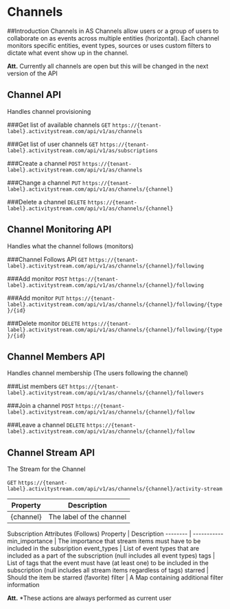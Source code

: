 # Channels
##Introduction Channels in AS
Channels allow users or a group of users to collaborate on as events across multiple entities (horizontal).
Each channel monitors specific entities, event types, sources or uses custom filters to dictate what event show up in the channel.

**Att.** Currently all channels are open but this will be changed in the next version of the API

## Channel API 
Handles channel provisioning

###Get list of available channels
`GET` `https://{tenant-label}.activitystream.com/api/v1/as/channels`

###Get list of user channels
`GET` `https://{tenant-label}.activitystream.com/api/v1/as/subscriptions`

###Create a channel
`POST` `https://{tenant-label}.activitystream.com/api/v1/as/channels`

###Change a channel
`PUT` `https://{tenant-label}.activitystream.com/api/v1/as/channels/{channel}`

###Delete a channel
`DELETE` `https://{tenant-label}.activitystream.com/api/v1/as/channels/{channel}`

## Channel Monitoring API
Handles what the channel follows (monitors)

###Channel Follows API
`GET` `https://{tenant-label}.activitystream.com/api/v1/as/channels/{channel}/following`

###Add monitor
`POST` `https://{tenant-label}.activitystream.com/api/v1/as/channels/{channel}/following`

###Add monitor
`PUT` `https://{tenant-label}.activitystream.com/api/v1/as/channels/{channel}/following/{type}/{id}`

###Delete monitor
`DELETE` `https://{tenant-label}.activitystream.com/api/v1/as/channels/{channel}/following/{type}/{id}`

## Channel Members API
Handles channel membership (The users following the channel)

###List members
`GET` `https://{tenant-label}.activitystream.com/api/v1/as/channels/{channel}/followers`

###Join a channel
`POST` `https://{tenant-label}.activitystream.com/api/v1/as/channels/{channel}/follow`

###Leave a channel
`DELETE` `https://{tenant-label}.activitystream.com/api/v1/as/channels/{channel}/follow`

## Channel Stream API
The Stream for the Channel

`GET` `https://{tenant-label}.activitystream.com/api/v1/as/channels/{channel}/activity-stream`

Property | Description
-------- | -----------
{channel} | The label of the channel 

Subscription Attributes (Follows)
Property | Description
-------- | -----------
min_importance | The importance that stream items must have to be included in the subsription
event_types | List of event types that are included as a part of the subscription (null includes all event types)
tags | List of tags that the event must have (at least one) to be included in the subscription (null includes all stream items regardless of tags)
starred | Should the item be starred (favorite)
filter | A Map containing additional filter information

**Att.** *These actions are always performed as current user